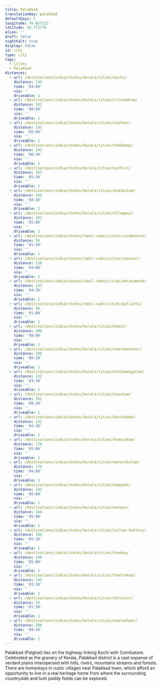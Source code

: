 ```yaml
---
title: Palakkad
translationKey: palakkad
defaultDays: 1
longitude: 76.657222
latitude: 10.772778
alias: ''
draft: false
nighthalt: true
display: false
id: city
type: city
tags:
  - Cities
  - Palakkad
distances:
  - url: /destinations/india/states/kerala/cities/kochi/
    distance: 143
    time: '04:00'
    via: ''
    driveable: 1
  - url: /destinations/india/states/kerala/cities/trivandrum/
    distance: 331
    time: '08:00'
    via: ''
    driveable: 1
  - url: /destinations/india/states/kerala/cities/vazhoor/
    distance: 191
    time: '05:00'
    via: ''
    driveable: 1
  - url: /destinations/india/states/kerala/cities/thekkady/
    distance: 243
    time: '06:30'
    via: ''
    driveable: 1
  - url: /destinations/india/states/kerala/cities/vythiri/
    distance: 167
    time: '05:30'
    via: ''
    driveable: 1
  - url: /destinations/india/states/kerala/cities/kodikulam/
    distance: 165
    time: '04:30'
    via: ''
    driveable: 1
  - url: /destinations/india/states/kerala/cities/alleppey/
    distance: 201
    time: '05:00'
    via: ''
    driveable: 1
  - url: /destinations/india/states/tamil-nadu/cities/coimbatore/
    distance: 58
    time: '01:30'
    via: ''
    driveable: 1
  - url: /destinations/india/states/tamil-nadu/cities/coonoor/
    distance: 129
    time: '04:00'
    via: ''
    driveable: 1
  - url: /destinations/india/states/tamil-nadu/cities/ootacamund/
    distance: 143
    time: '04:30'
    via: ''
    driveable: 1
  - url: /destinations/india/states/tamil-nadu/cities/pollachi/
    distance: 36
    time: '01:00'
    via: ''
    driveable: 1
  - url: /destinations/india/states/kerala/cities/bekal/
    distance: 306
    time: '09:00'
    via: ''
    driveable: 1
  - url: /destinations/india/states/kerala/cities/cherukattoor/
    distance: 205
    time: '06:30'
    via: ''
    driveable: 1
  - url: /destinations/india/states/kerala/cities/kothamangalam/
    distance: 132
    time: '03:30'
    via: ''
    driveable: 1
  - url: /destinations/india/states/kerala/cities/kovalam/
    distance: 351
    time: '08:30'
    via: ''
    driveable: 1
  - url: /destinations/india/states/kerala/cities/kozhikode/
    distance: 142
    time: '04:30'
    via: ''
    driveable: 1
  - url: /destinations/india/states/kerala/cities/kumarakom/
    distance: 178
    time: '05:00'
    via: ''
    driveable: 1
  - url: /destinations/india/states/kerala/cities/mararikulam/
    distance: 174
    time: '04:00'
    via: ''
    driveable: 1
  - url: /destinations/india/states/kerala/cities/meppadi/
    distance: 193
    time: '06:00'
    via: ''
    driveable: 1
  - url: /destinations/india/states/kerala/cities/munnar/
    distance: 160
    time: '05:00'
    via: ''
    driveable: 1
  - url: /destinations/india/states/kerala/cities/sultan-battery/
    distance: 184
    time: '05:30'
    via: ''
    driveable: 1
  - url: /destinations/india/states/kerala/cities/teekoy/
    distance: 190
    time: '05:00'
    via: ''
    driveable: 1
  - url: /destinations/india/states/kerala/cities/thattekad/
    distance: 142
    time: '03:30'
    via: ''
    driveable: 1
  - url: /destinations/india/states/kerala/cities/thrissur/
    distance: 53
    time: '01:30'
    via: ''
    driveable: 1
  - url: /destinations/india/states/kerala/cities/neeleshwar/
    distance: 286
    time: '08:30'
    via: ''
    driveable: 1
---
```
















































































































































































Palakkad (Palghat) lies on the highway linking Kochi with Coimbatore. Celebrated as the granary of Kerala, Palakkad district is a vast expanse of verdant plains interspersed with hills, rivers, mountains streams and forests. There are homestays in rustic villages near Palakkad town, which afford an opportunity to live in a real heritage home from where the surrounding countryside and lush paddy fields can be explored.